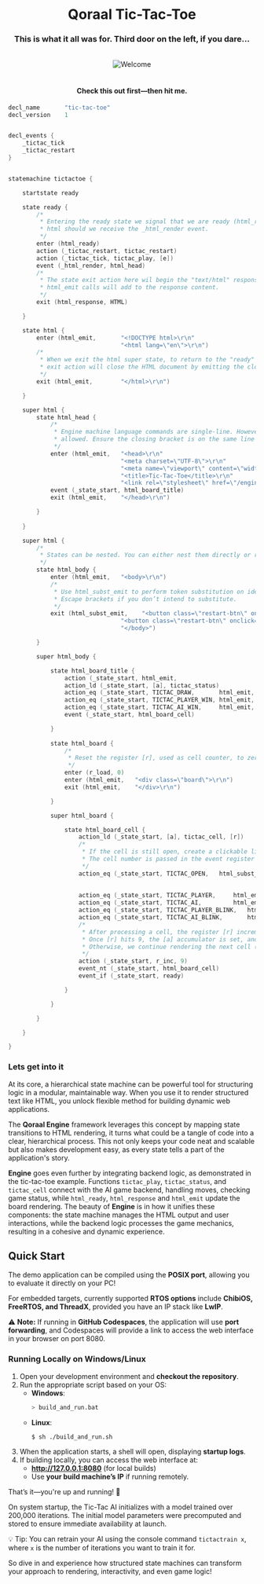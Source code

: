 <div align="center">

# Qoraal Tic-Tac-Toe

<div align="center">


### This is what it all was for. Third door on the left, if you dare...


<div align="center">



<br>

</div>

<div align="center">
  <img src="tictactoe.png" alt="Welcome" />
</div>
<br>
<div align="center">

#### Check this out first—then hit me.



<div align="left">


```cpp
decl_name       "tic-tac-toe"
decl_version    1


decl_events {
    _tictac_tick
    _tictac_restart
}


statemachine tictactoe {

    startstate ready

    state ready {
        /*
         * Entering the ready state we signal that we are ready (html_ready) to render 
         * html should we receive the _html_render event.
         */
        enter (html_ready)
        action (_tictac_restart, tictac_restart)
        action (_tictac_tick, tictac_play, [e])
        event (_html_render, html_head)
        /*
         * The state exit action here wil begin the "text/html" response. All subsequent
         * html_emit calls will add to the response content.
         */
        exit (html_response, HTML)

    }

    state html {
        enter (html_emit,       "<!DOCTYPE html>\r\n"
                                "<html lang=\"en\">\r\n")
        /*
         * When we exit the html super state, to return to the "ready" state again, the 
         * exit action will close the HTML document by emitting the closing </html> tag.
         */
        exit (html_emit,        "</html>\r\n")

    }

    super html {
        state html_head {
            /*
             * Engine machine language commands are single-line. However, multi-line text blocks are
             * allowed. Ensure the closing bracket is on the same line as the final line of text.
             */
            enter (html_emit,   "<head>\r\n"
                                "<meta charset=\"UTF-8\">\r\n"
                                "<meta name=\"viewport\" content=\"width=device-width, initial-scale=1.0\">\r\n"
                                "<title>Tic-Tac-Toe</title>\r\n"
                                "<link rel=\"stylesheet\" href=\"/engine/tictaccss\">\r\n")
            event (_state_start, html_board_title)
            exit (html_emit,    "</head>\r\n")

        }
        
    }

    super html {
        /*
         * States can be nested. You can either nest them directly or repeat the "super" identifier.
         */
        state html_body {
            enter (html_emit,   "<body>\r\n")
            /*
             * Use html_subst_emit to perform token substitution on identifiers in square brackets ([]).
             * Escape brackets if you don’t intend to substitute.
             */
            exit (html_subst_emit,    "<button class=\"restart-btn\" onclick=\"window.location.href='/engine/tictactoe/[_tictac_restart]'\">Restart</button>\r\n"
                                "<button class=\"restart-btn\" onclick=\"window.location.href='/index'\">Take Me Home</button>"
                                "</body>")

        }

        super html_body {

            state html_board_title {
                action (_state_start, html_emit,                        "<h1>Tic-Tac-Toe</h1>\r\n")
                action_ld (_state_start, [a], tictac_status)
                action_eq (_state_start, TICTAC_DRAW,       html_emit,  "<div id=\"winner-message\" class=\"winner\"> Draw </div>\r\n\r\n")
                action_eq (_state_start, TICTAC_PLAYER_WIN, html_emit,  "<div id=\"winner-message\" class=\"winner\"> 👑 Player Wins! 👑 </div>\r\n")
                action_eq (_state_start, TICTAC_AI_WIN,     html_emit,  "<div id=\"winner-message\" class=\"winner\"> 🎉 AI Wins! 🎉 </div>\r\n")
                event (_state_start, html_board_cell)

            }
           
            state html_board {
                /*
                 * Reset the register [r], used as cell counter, to zero before rendering the board.
                 */
                enter (r_load, 0)
                enter (html_emit,   "<div class=\"board\">\r\n")
                exit (html_emit,    "</div>\r\n")

            }

            super html_board {

                state html_board_cell {
                    action_ld (_state_start, [a], tictac_cell, [r])
                    /*
                     * If the cell is still open, create a clickable link that triggers a _tictac_tick event.
                     * The cell number is passed in the event register [e].
                     */
                    action_eq (_state_start, TICTAC_OPEN,   html_subst_emit,"<div class=\"cell\">"
                                                                            "<a href=\"/engine/tictactoe/[_tictac_tick]/[r]\" "
                                                                            "class=\"invisible-link\"></a></div>\r\n")
                    action_eq (_state_start, TICTAC_PLAYER,     html_emit,  "<div class=\"cell x\"></div>\r\n")
                    action_eq (_state_start, TICTAC_AI,         html_emit,  "<div class=\"cell o\"></div>\r\n")
                    action_eq (_state_start, TICTAC_PLAYER_BLINK,   html_emit,  "<div class=\"cell x blink\"></div>\r\n")
                    action_eq (_state_start, TICTAC_AI_BLINK,       html_emit,  "<div class=\"cell o blink\"></div>\r\n")
                    /*
                     * After processing a cell, the register [r] increments until it reaches 9.
                     * Once [r] hits 9, the [a] accumulator is set, and we return to the "ready" state (event_if).
                     * Otherwise, we continue rendering the next cell (event_nt).
                     */
                    action (_state_start, r_inc, 9)
                    event_nt (_state_start, html_board_cell)
                    event_if (_state_start, ready)

                }

            }     

        }

    }

}
```


### Lets get into it
At its core, a hierarchical state machine can be powerful tool for structuring logic in a modular, maintainable way. When you use it to render structured text like HTML, you unlock flexible method for building dynamic web applications.

The __Qoraal Engine__ framework leverages this concept by mapping state transitions to HTML rendering, it turns what could be a tangle of code into a clear, hierarchical process. This not only keeps your code neat and scalable but also makes development easy, as every state tells a part of the application's story.

__Engine__ goes even further by integrating backend logic, as demonstrated in the tic-tac-toe example. Functions `tictac_play`, `tictac_status`, and `tictac_cell` connect with the AI game backend, handling moves, checking game status, while `html_ready`, `html_response` and `html_emit` update the board rendering. The beauty of __Engine__ is in how it unifies these components: the state machine manages the HTML output and user interactions, while the backend logic processes the game mechanics, resulting in a cohesive and dynamic experience.



## Quick Start  

The demo application can be compiled using the **POSIX port**, allowing you to evaluate it directly on your PC!  

For embedded targets, currently supported **RTOS options** include **ChibiOS, FreeRTOS, and ThreadX**, provided you have an IP stack like **LwIP**.  

⚠️ **Note:** If running in **GitHub Codespaces**, the application will use **port forwarding**, and Codespaces will provide a link to access the web interface in your browser on port 8080.

### Running Locally on Windows/Linux  

1. Open your development environment and **checkout the repository**.  
2. Run the appropriate script based on your OS:  
   - **Windows**:  
     ```sh
     > build_and_run.bat
     ```  
   - **Linux**:  
     ```sh
     $ sh ./build_and_run.sh
     ```  
3. When the application starts, a shell will open, displaying **startup logs**.  
4. If building locally, you can access the web interface at:  
   - **http://127.0.0.1:8080** (for local builds)  
   - Use **your build machine’s IP** if running remotely.  

That’s it—you're up and running! 🚀  


On system startup, the Tic-Tac AI initializes with a model trained over 200,000 iterations. The initial model parameters were precomputed and stored to ensure immediate availability at launch.

:bulb: Tip: You can retrain your AI using the console command `tictactrain x`, where `x` is the number of iterations you want to train it for.

So dive in and experience how structured state machines can transform your approach to rendering, interactivity, and even game logic!

